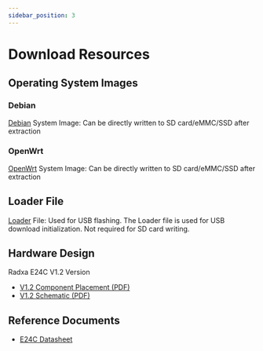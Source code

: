 ```yaml
---
sidebar_position: 3
---
```


# Download Resources

## Operating System Images

### Debian

[Debian](https://github.com/radxa-build/radxa-rk3528/releases/download/rsdk-t2/radxa-rk3528_bookworm_kde_t2.output.img.xz) System Image: Can be directly written to SD card/eMMC/SSD after extraction

### OpenWrt

[OpenWrt](https://dl.radxa.com/e/e24c/images/openwrt_rk3528_e24c_R25.05.07_k6.1.115-rk35xx-flippy-2505a.7z) System Image: Can be directly written to SD card/eMMC/SSD after extraction

## Loader File

[Loader](https://dl.radxa.com/rock2/images/loader/rk3528_spl_loader_v1.07.104.bin) File: Used for USB flashing. The Loader file is used for USB download initialization. Not required for SD card writing.

## Hardware Design

Radxa E24C V1.2 Version

- [V1.2 Component Placement (PDF)](https://dl.radxa.com/e/e24c/docs/radxa_e24c_v1200_components_placement.pdf)
- [V1.2 Schematic (PDF)](https://dl.radxa.com/e/e24c/docs/radxa_e24c_v1200_schematic.pdf)

## Reference Documents

- [E24C Datasheet](https://dl.radxa.com/e/e24c/docs/rad-doc-0116_radxa_e24c_product_brief__revision_1.1_gc0fb69b.pdf)

